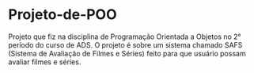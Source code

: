 # Projeto-de-POO
Projeto que fiz na disciplina de Programação Orientada a Objetos no 2° período do curso de ADS. O projeto é sobre um sistema chamado SAFS (Sistema de Avaliação de Filmes e Séries) feito para que usuário possam avaliar filmes e séries.
